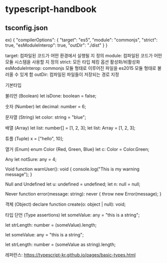 # typescript-handbook

<h2>tsconfig.json</h2>
ex)
{
  "compilerOptions": {
    "target": "es5",
    "module": "commonjs",
    "strict": true,
    "esModuleInterop": true,
    "outDir": "./dist"
  }
}

target: 컴파일된 코드가 어떤 환경에서 실행될 지 정의
module: 컴파일된 코드가 어떤 모듈 시스템을 사용할 지 정의
strict: 모든 타입 체킹 옵션 활성화/비활성화
esModuleInterop: commonjs 모듈 형태로 이루어진 파일을 es2015 모듈 형태로 불러올 수 있게 함
outDir: 컴파일된 파일들이 저장되는 경로 지정

기본타입

불리언 (Boolean)
let isDone: boolean = false;

숫자 (Number)
let decimal: number = 6;

문자열 (String)
let color: string = "blue";

배열 (Array)
let list: number[] = [1, 2, 3];
let list: Array<number> = [1, 2, 3];

튜플 (Tuple)
x = ["hello", 10];

열거 (Enum)
enum Color {Red, Green, Blue}
let c: Color = Color.Green;

Any
let notSure: any = 4;

Void
function warnUser(): void {
    console.log("This is my warning message");
}

Null and Undefined
let u: undefined = undefined;
let n: null = null;

Never
function error(message: string): never {
    throw new Error(message);
}

객체 (Object)
declare function create(o: object | null): void;

타입 단언 (Type assertions)
let someValue: any = "this is a string";

let strLength: number = (<string>someValue).length;

let someValue: any = "this is a string";

let strLength: number = (someValue as string).length;

레퍼런스: https://typescript-kr.github.io/pages/basic-types.html
